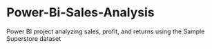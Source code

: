 # Power-Bi-Sales-Analysis
Power BI project analyzing sales, profit, and returns using the Sample Superstore dataset
